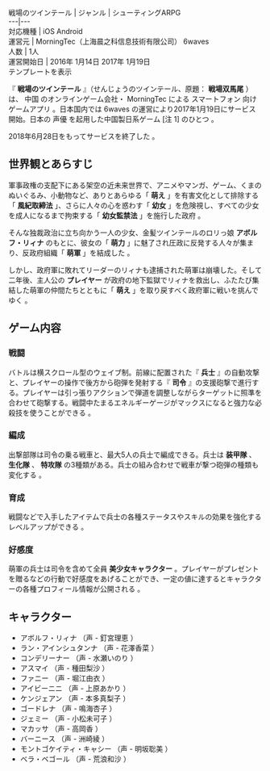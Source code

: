 戦場のツインテール  |  ジャンル  |  シューティングARPG   
---|---  
対応機種  |  iOS  Android   
運営元  |  MorningTec（上海晨之科信息技術有限公司）  6waves   
人数  |  1人   
運営開始日  |  2016年  1月14日  2017年  1月19日   
テンプレートを表示  
  
『 **戦場のツインテール** 』（せんじょうのツインテール、原題： **戦場双馬尾** ）は、  中国  のオンラインゲーム会社・  MorningTec
による  スマートフォン  向けゲームアプリ      。日本国内では  6waves  の運営により2017年1月19日にサービス開始。日本の
声優  を起用した中国製日系ゲーム  [注 1]  のひとつ    。

2018年6月28日をもってサービスを終了した    。

##  世界観とあらすじ  

軍事政権の支配下にある架空の近未来世界で、アニメやマンガ、ゲーム、くまのぬいぐるみ、小動物など、ありとあらゆる「 **萌え** 」を有害文化として排除する「
**風紀取締法** 」、さらに人々の心を惑わす「 **幼女** 」を危険視し、すべての少女を成人になるまで拘束する「 **幼女監禁法** 」を施行した政府
  。

そんな独裁政治に立ち向かう一人の少女、金髪ツインテールのロリっ娘 **アボルフ・リィナ** のもとに、彼女の「 **萌力**
」に魅了され圧政に反発する人々が集まり、反政府組織「 **萌軍** 」を結成した    。

しかし、政府軍に敗れてリーダーのリィナも逮捕された萌軍は崩壊した。そして二年後、主人公の **プレイヤー**
が政府の地下監獄でリィナを救出し、ふたたび集結した萌軍の仲間たちとともに「 **萌え** 」を取り戻すべく政府軍に戦いを挑んでゆく    。

##  ゲーム内容  

###  戦闘  

バトルは横スクロール型のウェイブ制。前線に配置された『 **兵士** 』の自動攻撃と、プレイヤーの操作で後方から砲弾を発射する『 **司令**
』の支援砲撃で進行する。プレイヤーは引っ張りアクションで弾道を調整しながらターゲットに照準を合わせて砲撃する。戦闘中たまるエネルギーゲージがマックスになると強力な必殺技を使うことができる
  。

###  編成  

出撃部隊は司令の乗る戦車と、最大5人の兵士で編成できる。兵士は **装甲隊** 、 **生化隊** 、 **特攻隊**
の3種類がある。兵士の組み合わせで戦車が撃つ砲弾の種類も変化する    。

###  育成  

戦闘などで入手したアイテムで兵士の各種ステータスやスキルの効果を強化するレベルアップができる    。

###  好感度  

萌軍の兵士は司令を含めて全員 **美少女キャラクター**
。プレイヤーがプレゼントを贈るなどの行動で好感度をあげることができ、一定の値に達するとキャラクターの各種プロフィール情報が公開される    。

##  キャラクター  

  * アボルフ・リィナ （声 -  釘宮理恵    ） 
  * ラン・アインシュタンナ （声 -  花澤香菜    ） 
  * コンデリーナー （声 -  水瀬いのり    ） 
  * アスマイ （声 -  種田梨沙    ） 
  * ファニー （声 -  堀江由衣    ） 
  * アイビーニニ （声 -  上原あかり    ） 
  * ケンジェアン （声 -  本多真梨子    ） 
  * ゴードレナ （声 -  鳴海杏子    ） 
  * ジェミー （声 -  小松未可子    ） 
  * マカッサ （声 -  高岡香    ） 
  * バーニース （声 -  洲崎綾    ） 
  * モントゴケイティ・キャシー （声 -  明坂聡美    ） 
  * ベラ・ベゴール （声 -  荒浪和沙    ） 

